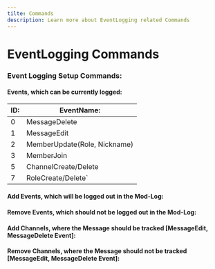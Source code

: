 ```yaml
---
tilte: Commands
description: Learn more about EventLogging related Commands
---
```

# EventLogging Commands

### Event Logging Setup Commands:

#### Events, which can be currently logged:
|ID:| EventName:                     |
|---|--------------------------------|
| 0 | MessageDelete                  |
| 1 | MessageEdit                    |
| 2 | MemberUpdate(Role, Nickname)   |
| 3 | MemberJoin                     |
| 5 |  ChannelCreate/Delete          |
| 7 | RoleCreate/Delete`             |

#### Add Events, which will be logged out in the Mod-Log:

<command message = "%eventlist add <event(ID)>" slash = "" description="Add the Event, which should be logged in the Mod-Log" permissions="MANAGE_SERVER"/>

#### Remove Events, which should not be logged out in the Mod-Log:

<command message = "%eventlist remove <event(ID)>" slash = "" description="Remove the Event, which shouldn't be logged in the Mod-Log" permissions="MANAGE_SERVER"/>

#### Add Channels, where the Message should be tracked [MessageEdit, MessageDelete Event]:
<command message = "%eventlist addchannel <#channel>" slash = "" description="Add the Channel, where the messages will be tracked for the MessageDelete, MessageEdit event" permissions="MANAGE_SERVER"/>

#### Remove Channels, where the Message should not be tracked [MessageEdit, MessageDelete Event]:
<command message = "%eventlist removechannel <#channel>" slash = "" description="Removes the Channel, where the messages will not be tracked anymore for the MessageDelete, MessageEdit event" permissions="MANAGE_SERVER"/>